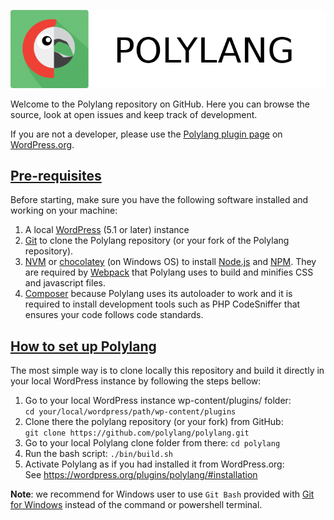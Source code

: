 ![Polylang](assets/polylang-logo.png)

Welcome to the Polylang repository on GitHub. Here you can browse the source, look at open
issues and keep track of development.

If you are not a developer, please use the [Polylang plugin page](https://wordpress.org/plugins/polylang/) on [WordPress.org](https://wordpress.org).

## [Pre-requisites](#pre-requisites)

Before starting, make sure you have the following software installed and working on your machine:

1. A local [WordPress](https://wordpress.org/support/article/how-to-install-wordpress/) (5.1 or later) instance
2. [Git](https://git-scm.com/book/en/v2/Getting-Started-Installing-Git) to clone the Polylang repository (or your fork of the Polylang repository).
3. [NVM](https://github.com/nvm-sh/nvm) or [chocolatey](https://chocolatey.org/install) (on Windows OS) to install [Node.js](https://nodejs.org/en/download/) and [NPM](https://docs.npmjs.com/). They are required by [Webpack](https://webpack.js.org/guides/getting-started/) that Polylang uses to build and minifies CSS and javascript files.
4. [Composer](https://getcomposer.org/doc/00-intro.md) because Polylang uses its autoloader to work and it is required to install development tools such as PHP CodeSniffer that ensures your code follows code standards.

## [How to set up Polylang](#how-to-setup-polylang)

The most simple way is to clone locally this repository and build it directly in your local WordPress instance by following the steps bellow:

1. Go to your local WordPress instance wp-content/plugins/ folder:<br/>
`cd your/local/wordpress/path/wp-content/plugins`
2. Clone there the polylang repository (or your fork) from GitHub:<br/>
`git clone https://github.com/polylang/polylang.git`
3. Go to your local Polylang clone folder from there: `cd polylang`
4. Run the bash script: `./bin/build.sh`
5. Activate Polylang as if you had installed it from WordPress.org:<br/>
See <https://wordpress.org/plugins/polylang/#installation>

**Note**: we recommend for Windows user to use `Git Bash` provided with [Git for Windows](https://git-scm.com/download/win) instead of the command or powershell terminal.
